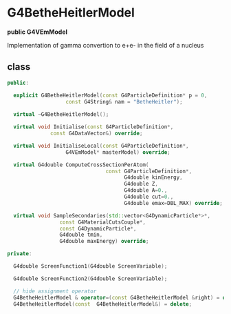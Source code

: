 <!-- G4BetheHeitlerModel.md --- 
;; 
;; Description: 
;; Author: Hongyi Wu(吴鸿毅)
;; Email: wuhongyi@qq.com 
;; Created: 日 7月 15 04:58:27 2018 (+0800)
;; Last-Updated: 日 7月 15 04:59:18 2018 (+0800)
;;           By: Hongyi Wu(吴鸿毅)
;;     Update #: 1
;; URL: http://wuhongyi.cn -->

# G4BetheHeitlerModel

**public G4VEmModel**

Implementation of gamma convertion to e+e- in the field of a nucleus 

## class

```cpp
public:

  explicit G4BetheHeitlerModel(const G4ParticleDefinition* p = 0, 
			       const G4String& nam = "BetheHeitler");
 
  virtual ~G4BetheHeitlerModel();

  virtual void Initialise(const G4ParticleDefinition*, 
			  const G4DataVector&) override;

  virtual void InitialiseLocal(const G4ParticleDefinition*, 
			       G4VEmModel* masterModel) override;

  virtual G4double ComputeCrossSectionPerAtom(
                                const G4ParticleDefinition*,
                                      G4double kinEnergy, 
                                      G4double Z, 
                                      G4double A=0., 
                                      G4double cut=0.,
                                      G4double emax=DBL_MAX) override;

  virtual void SampleSecondaries(std::vector<G4DynamicParticle*>*,
				 const G4MaterialCutsCouple*,
				 const G4DynamicParticle*,
				 G4double tmin,
				 G4double maxEnergy) override;

private:

  G4double ScreenFunction1(G4double ScreenVariable);

  G4double ScreenFunction2(G4double ScreenVariable);

  // hide assignment operator
  G4BetheHeitlerModel & operator=(const G4BetheHeitlerModel &right) = delete;
  G4BetheHeitlerModel(const  G4BetheHeitlerModel&) = delete;
```

<!-- G4BetheHeitlerModel.md ends here -->
